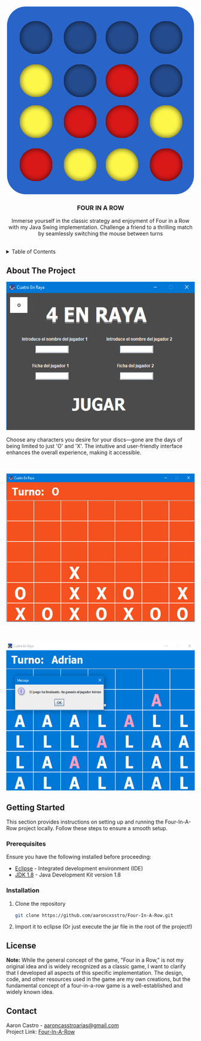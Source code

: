 
<!-- PROJECT LOGO -->
<br />
<div align="center">
  <a href="https://github.com/aaroncxsstro/Four-In-A-Row">
    <img src="src/recursos/logo.png" alt="Logo" width="500" height="500">
  </a>

<h3 align="center">FOUR IN A ROW</h3>

  <p align="center">
Immerse yourself in the classic strategy and enjoyment of Four in a Row with my Java Swing implementation. Challenge a friend to a thrilling match by seamlessly switching the mouse between turns
    <br />
    <br />
  </p>
</div>

<!-- TABLE OF CONTENTS -->
<details>
  <summary>Table of Contents</summary>
  <ol>
    <li>
      <a href="#about-the-project">About The Project</a>
    </li>
    <li>
      <a href="#getting-started">Getting Started</a>
      <ul>
        <li><a href="#prerequisites">Prerequisites</a></li>
        <li><a href="#installation">Installation</a></li>
      </ul>
    </li>
    <li><a href="#contact">Contact</a></li>
  </ol>
</details>



## About The Project

<div align="center">
  <img src="src/recursos/menu.png" alt="ImgMenu" width="544" height="395">
</div>

Choose any characters you desire for your discs—gone are the days of being limited to just 'O' and 'X'. The intuitive and user-friendly interface enhances the overall experience, making it accessible.
    <br />
    <br />
    <br />
<div align="center">
  <img src="src/recursos/juego1.png" alt="ImgGame1" width="544" height="395">
</div>
    <br />
    <br />
    <br />
<div align="center">
  <img src="src/recursos/juego2.png" alt="ImgGame2" width="544" height="395">
</div>



## Getting Started

This section provides instructions on setting up and running the Four-In-A-Row project locally. Follow these steps to ensure a smooth setup.

### Prerequisites

Ensure you have the following installed before proceeding:

* [Eclipse](https://www.eclipse.org/downloads/) - Integrated development environment (IDE)
* [JDK 1.8](https://www.oracle.com/java/technologies/javase/javase-jdk8-downloads.html) - Java Development Kit version 1.8

### Installation

1. Clone the repository
   ```sh
   git clone https://github.com/aaroncxsstro/Four-In-A-Row.git

2. Import it to eclipse (Or just execute the jar file in the root of the project!)

## License

**Note:** While the general concept of the game, "Four in a Row," is not my original idea and is widely recognized as a classic game, I want to clarify that I developed all aspects of this specific implementation. The design, code, and other resources used in the game are my own creations, but the fundamental concept of a four-in-a-row game is a well-established and widely known idea.




## Contact

Aaron Castro - aaroncasstroarias@gmail.com
    <br />
Project Link: [Four-In-A-Row](https://github.com/aaroncxsstro/Four-In-A-Row)

